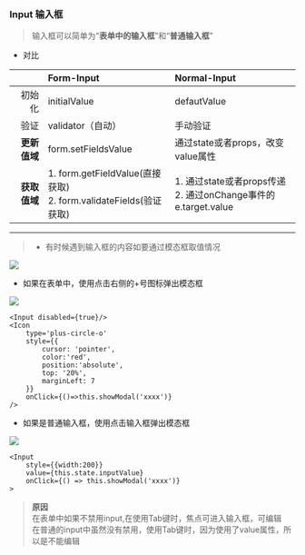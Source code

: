 ### Input 输入框

> 输入框可以简单为“**表单中的输入框**”和“**普通输入框**”

* 对比

|              | Form-Input                                                   | Normal-Input                                                 |
| -----------: | :----------------------------------------------------------- | :----------------------------------------------------------- |
|       初始化 | initialValue                                                 | defautValue                                                  |
|         验证 | validator（自动）                                            | 手动验证                                                     |
| **更新值域** | form.setFieldsValue                                          | 通过state或者props，改变value属性                            |
| **获取值域** | 1. form.getFieldValue(直接获取)<br/>2. form.validateFields(验证获取) | 1. 通过state或者props传递<br/>2. 通过onChange事件的e.target.value |

---
> * 有时候遇到输入框的内容如要通过模态框取值情况

![](../../img/inputModalSelect.png)

* 如果在表单中，使用点击右侧的+号图标弹出模态框

![](../../img/inputFromModal.png)

```
<Input disabled={true}/>
<Icon
    type='plus-circle-o'
    style={{
        cursor: 'pointer',
        color:'red',
        position:'absolute',
        top: '20%',
        marginLeft: 7
    }}
    onClick={()=>this.showModal('xxxx')}
/>
```

* 如果是普通输入框，使用点击输入框弹出模态框

![](../../img/inputOnclickModal.png)

```
<Input 
    style={{width:200}}
    value={this.state.inputValue}
    onClick={() => this.showModal('xxxx')}
>
```

> **原因**<br/>
> 在表单中如果不禁用input,在使用Tab键时，焦点可进入输入框，可编辑<br/>
> 在普通的input中虽然没有禁用，使用Tab键时，因为使用了value属性，所以是不能编辑
